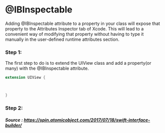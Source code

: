 # @IBInspectable

Adding @IBInspectable attribute to a property in your class will expose that property to the Attributes Inspector tab of Xcode. 
This will lead to a convenient way of modifying that property without having to type it manually in the user-defined runtime attributes section.

### Step 1:

The first step to do is to extend the UIView class and add a property(or many) with the @IBInspectable attribute.

```swift
extension UIView {



}
```

### Step 2:



##### Source : https://spin.atomicobject.com/2017/07/18/swift-interface-builder/
